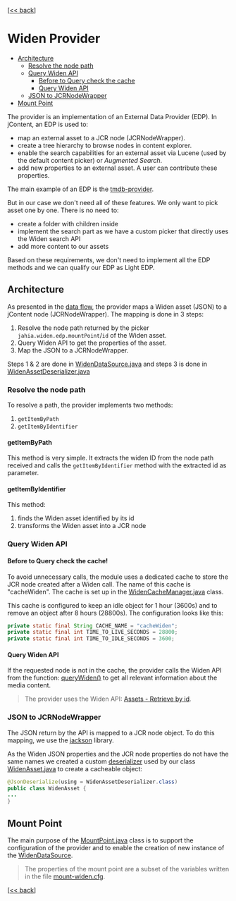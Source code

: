 \[[<< back][README.md]\]
# Widen Provider

- [Architecture](#architecture)
    - [Resolve the node path](#resolve-the-node-path)
    - [Query Widen API](#query-widen-api)
        - [Before to Query check the cache](#before-to-query-check-the-cache-)
        - [Query Widen API](#query-widen-api)
    - [JSON to JCRNodeWrapper](#json-to-jcrnodewrapper)
- [Mount Point](#mount-point)

The provider is an implementation of an External Data Provider (EDP).
In jContent, an EDP is used to:
* map an external asset to a JCR node (JCRNodeWrapper).
* create a tree hierarchy to browse nodes in content explorer.
* enable the search capabilities for an external asset via Lucene (used by the default content picker)
or *Augmented Search*.
* add new properties to an external asset. A user can contribute these properties.

The main example of an EDP is the [tmdb-provider][tmdbProvider].

But in our case we don't need all of these features. We only want to pick asset one by one. There is no need to:
* create a folder with children inside
* implement the search part as we have a custom picker that directly uses the Widen search API
* add more content to our assets

Based on these requirements, we don't need to implement all the EDP methods and we can qualify our
EDP as Light EDP.

## Architecture

As presented in the [data flow][dataFlow], the provider maps a Widen asset (JSON) to a jContent node (JCRNodeWrapper).
The mapping is done in 3 steps:
1. Resolve the node path returned by the picker `jahia.widen.edp.mountPoint`/`id` of the Widen asset.
2. Query Widen API to get the properties of the asset.
3. Map the JSON to a JCRNodeWrapper.

Steps 1 & 2 are done in [WidenDataSource.java]
and steps 3 is done in [WidenAssetDeserializer.java]
### Resolve the node path
To resolve a path, the provider implements two methods:
1. `getItemByPath`
2. `getItemByIdentifier`

#### getItemByPath
This method is very simple. It extracts the widen ID from the node path received and calls
the `getItemByIdentifier` method with the extracted id as parameter.

#### getItemByIdentifier
This method:
1. finds the Widen asset identified by its id 
2. transforms the Widen asset into a JCR node


### Query Widen API

#### Before to Query check the cache!
To avoid unnecessary calls, the module uses a dedicated
cache to store the JCR node created after a Widen call. The name of this cache is "cacheWiden".
The cache is set up in the [WidenCacheManager.java] class.

This cache is configured to keep an idle object for 1 hour (3600s) and to remove an object after 8 hours (28800s).
The configuration looks like this:
```java
private static final String CACHE_NAME = "cacheWiden";
private static final int TIME_TO_LIVE_SECONDS = 28800;
private static final int TIME_TO_IDLE_SECONDS = 3600;
```

#### Query Widen API
If the requested node is not in the cache, the provider calls the Widen API from the function: [queryWiden()][WidenDataSource.java]
to get all relevant information about the media content.

> The provider uses the Widen API: [Assets - Retrieve by id][widenAPI:AssetById].


### JSON to JCRNodeWrapper
The JSON return by the API is mapped to a JCR node object. To do this mapping, we use the [jackson] library.

As the Widen JSON properties and the JCR node properties do not have the same names we created a custom
[deserializer][WidenAssetDeserializer.java]
used by our class [WidenAsset.java]
to create a cacheable object:
```java
@JsonDeserialize(using = WidenAssetDeserializer.class)
public class WidenAsset {
...
}
```

## Mount Point
The main purpose of the [MountPoint.java] class is to support the configuration of the provider
and to enable the creation of new instance of the [WidenDataSource][WidenDataSource.java].

> The properties of the mount point are a subset of the variables written
in the file [mount-widen.cfg][mount.cfg].

\[[<< back][README.md]\]

[WidenDataSource.java]: ../../content-editor-extensions/src/main/java/org/jahia/se/modules/edp/dam/widen/WidenDataSource.java
[WidenAssetDeserializer.java]: ../../content-editor-extensions/src/main/java/org/jahia/se/modules/edp/dam/widen/model/WidenAssetDeserializer.java
[WidenAsset.java]: ../../content-editor-extensions/src/main/java/org/jahia/se/modules/edp/dam/widen/model/WidenAsset.java
[WidenCacheManager.java]: ../../content-editor-extensions/src/main/java/org/jahia/se/modules/edp/dam/widen/cache/WidenCacheManager.java
[MountPoint.java]: ../../content-editor-extensions/src/main/java/org/jahia/se/modules/edp/dam/widen/MountPoint.java
[mount.cfg]:  ../../content-editor-extensions/src/main/resources/META-INF/configurations/org.jahia.modules.external.mount-widen.cfg


[README.md]: ../../README.md
[dataFlow]: ../../README.md#data-flow
[prerequisites]: ../../README.md#prerequisites

[tmdbProvider]: https://github.com/Jahia/tmdb-provider
[widenAPI:AssetById]: https://widenv2.docs.apiary.io/#reference/assets/assets/retrieve-by-id
[jackson]: https://github.com/FasterXML/jackson

